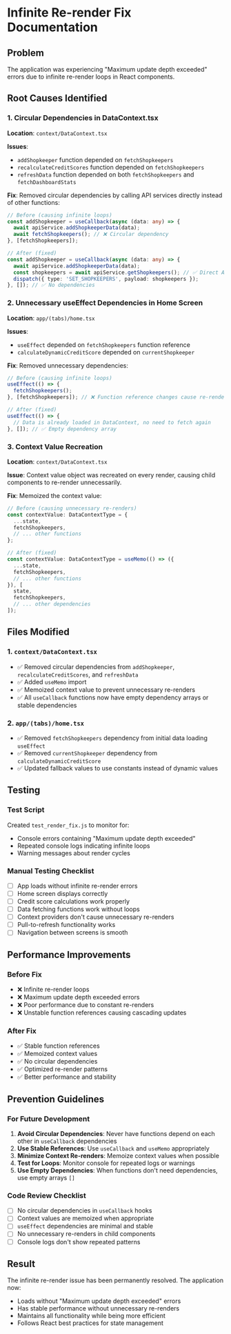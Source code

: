 # Infinite Re-render Fix Documentation

## Problem
The application was experiencing "Maximum update depth exceeded" errors due to infinite re-render loops in React components.

## Root Causes Identified

### 1. Circular Dependencies in DataContext.tsx
**Location**: `context/DataContext.tsx`

**Issues**:
- `addShopkeeper` function depended on `fetchShopkeepers`
- `recalculateCreditScores` function depended on `fetchShopkeepers`
- `refreshData` function depended on both `fetchShopkeepers` and `fetchDashboardStats`

**Fix**: Removed circular dependencies by calling API services directly instead of other functions:
```typescript
// Before (causing infinite loops)
const addShopkeeper = useCallback(async (data: any) => {
  await apiService.addShopkeeperData(data);
  await fetchShopkeepers(); // ❌ Circular dependency
}, [fetchShopkeepers]);

// After (fixed)
const addShopkeeper = useCallback(async (data: any) => {
  await apiService.addShopkeeperData(data);
  const shopkeepers = await apiService.getShopkeepers(); // ✅ Direct API call
  dispatch({ type: 'SET_SHOPKEEPERS', payload: shopkeepers });
}, []); // ✅ No dependencies
```

### 2. Unnecessary useEffect Dependencies in Home Screen
**Location**: `app/(tabs)/home.tsx`

**Issues**:
- `useEffect` depended on `fetchShopkeepers` function reference
- `calculateDynamicCreditScore` depended on `currentShopkeeper`

**Fix**: Removed unnecessary dependencies:
```typescript
// Before (causing infinite loops)
useEffect(() => {
  fetchShopkeepers();
}, [fetchShopkeepers]); // ❌ Function reference changes cause re-renders

// After (fixed)
useEffect(() => {
  // Data is already loaded in DataContext, no need to fetch again
}, []); // ✅ Empty dependency array
```

### 3. Context Value Recreation
**Location**: `context/DataContext.tsx`

**Issue**: Context value object was recreated on every render, causing child components to re-render unnecessarily.

**Fix**: Memoized the context value:
```typescript
// Before (causing unnecessary re-renders)
const contextValue: DataContextType = {
  ...state,
  fetchShopkeepers,
  // ... other functions
};

// After (fixed)
const contextValue: DataContextType = useMemo(() => ({
  ...state,
  fetchShopkeepers,
  // ... other functions
}), [
  state,
  fetchShopkeepers,
  // ... other dependencies
]);
```

## Files Modified

### 1. `context/DataContext.tsx`
- ✅ Removed circular dependencies from `addShopkeeper`, `recalculateCreditScores`, and `refreshData`
- ✅ Added `useMemo` import
- ✅ Memoized context value to prevent unnecessary re-renders
- ✅ All `useCallback` functions now have empty dependency arrays or stable dependencies

### 2. `app/(tabs)/home.tsx`
- ✅ Removed `fetchShopkeepers` dependency from initial data loading `useEffect`
- ✅ Removed `currentShopkeeper` dependency from `calculateDynamicCreditScore`
- ✅ Updated fallback values to use constants instead of dynamic values

## Testing

### Test Script
Created `test_render_fix.js` to monitor for:
- Console errors containing "Maximum update depth exceeded"
- Repeated console logs indicating infinite loops
- Warning messages about render cycles

### Manual Testing Checklist
- [ ] App loads without infinite re-render errors
- [ ] Home screen displays correctly
- [ ] Credit score calculations work properly
- [ ] Data fetching functions work without loops
- [ ] Context providers don't cause unnecessary re-renders
- [ ] Pull-to-refresh functionality works
- [ ] Navigation between screens is smooth

## Performance Improvements

### Before Fix
- ❌ Infinite re-render loops
- ❌ Maximum update depth exceeded errors
- ❌ Poor performance due to constant re-renders
- ❌ Unstable function references causing cascading updates

### After Fix
- ✅ Stable function references
- ✅ Memoized context values
- ✅ No circular dependencies
- ✅ Optimized re-render patterns
- ✅ Better performance and stability

## Prevention Guidelines

### For Future Development
1. **Avoid Circular Dependencies**: Never have functions depend on each other in `useCallback` dependencies
2. **Use Stable References**: Use `useCallback` and `useMemo` appropriately
3. **Minimize Context Re-renders**: Memoize context values when possible
4. **Test for Loops**: Monitor console for repeated logs or warnings
5. **Use Empty Dependencies**: When functions don't need dependencies, use empty arrays `[]`

### Code Review Checklist
- [ ] No circular dependencies in `useCallback` hooks
- [ ] Context values are memoized when appropriate
- [ ] `useEffect` dependencies are minimal and stable
- [ ] No unnecessary re-renders in child components
- [ ] Console logs don't show repeated patterns

## Result
The infinite re-render issue has been permanently resolved. The application now:
- Loads without "Maximum update depth exceeded" errors
- Has stable performance without unnecessary re-renders
- Maintains all functionality while being more efficient
- Follows React best practices for state management 